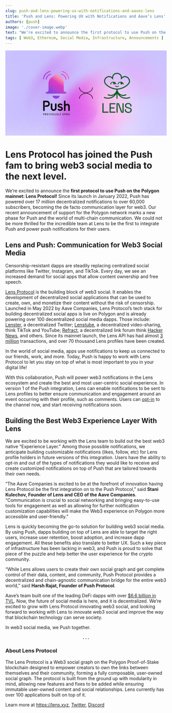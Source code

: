 ```yaml
---
slug: push-and-lens-powering-ux-with-notifications-and-aaves-lens
title: 'Push and Lens: Powering UX with Notifications and Aave’s Lens'
authors: [push]
image: './cover-image.webp'
text: "We’re excited to announce the first protocol to use Push on the Polygon mainnet: Lens Protocol! Since its launch in January 2022, Push has powered over 17 million decentralized notifications to over 60,000 subscribers, becoming the de facto communication layer for web3. "
tags: [ Web3, Ethereum, Social Media, Infrastructure, Announcements ]
---
```



![Cover image of Push and Lens: Powering UX with Notifications and Aave’s Lens](./cover-image.webp)
<!--truncate-->

<!--customheaderpoint-->
# Lens Protocol has joined the Push fam to bring web3 social media to the next level.<br/>

We’re excited to announce the <b>first protocol to use Push on the Polygon mainnet: Lens Protocol!</b> Since its launch in January 2022, Push has powered over 17 million decentralized notifications to over 60,000 subscribers, becoming the de facto communication layer for web3. Our recent announcement of support for the Polygon network marks a new phase for Push and the world of multi-chain communication. We could not be more thrilled for the incredible team at Lens to be the first to integrate Push and power push notifications for their users.


## Lens and Push: Communication for Web3 Social Media
Censorship-resistant dapps are steadily replacing centralized social platforms like Twitter, Instagram, and TikTok. Every day, we see an increased demand for social apps that allow content ownership and free speech.

[Lens Protocol](https://lens.xyz/) is the building block of web3 social. It enables the development of decentralized social applications that can be used to create, own, and monetize their content without the risk of censorship. Launched in May 2022 by Aave Companies, Lens Protocol’s tech stack for building decentralized social apps is live on Polygon and is already powering over 100 decentralized social media dapps. Those include: [Lenster](https://lenster.xyz/), a decentralized Twitter; [Lenstube](https://lenstube.xyz/), a decentralized video-sharing, think TikTok and YouTube; [Refract](https://refract.withlens.app/), a decentralized link forum think [Hacker News](https://news.ycombinator.com/), and others. Since its mainnet launch, the Lens API has had almost [3 million](https://twitter.com/lensprotocol/status/1565062620310372353?s=21) transactions, and over 70 thousand Lens profiles have been created.

In the world of social media, apps use notifications to keep us connected to our friends, work, and more. Today, Push is happy to work with Lens Protocol to let you stay on top of what is most important to you in your digital life!

With this collaboration, Push will power web3 notifications in the Lens ecosystem and create the best and most user-centric social experience. In version 1 of the Push integration, Lens can enable notifications to be sent to Lens profiles to better ensure communication and engagement around an event occurring with their profile, such as comments. Users can [opt-in](http://app.push.org/#/channels?channel=0xef6426D522CfE5B7Ae5dB05623aB0Ef78023dBe0) to the channel now, and start receiving notifications soon.

## Building the Best Web3 Experience Layer With Lens
We are excited to be working with the Lens team to build out the best web3 native “Experience Layer.” Among those possible notifications, we anticipate building customizable notifications (likes, follow, etc) for Lens profile holders in future versions of this integration. Users have the ability to opt-in and out of the types of notifications they would like to receive and create customized notifications on top of Push that are tailored towards their own needs.

“The Aave Companies is excited to be at the forefront of innovation having Lens Protocol be the first integration on to the Push Protocol,” said <b>Stani Kulechov, Founder of Lens and CEO of the Aave Companies</b>. “Communication is crucial to social networking and bringing easy-to-use tools for engagement as well as allowing for further notification customization capabilities will make the Web3 experience on Polygon more accessible and user-friendly.”

Lens is quickly becoming the go-to solution for building web3 social media. By using Push, dapps building on top of Lens are able to target the right users, increase user retention, boost adoption, and increase dapp engagement. All these benefits also translate to better UX. Such a key piece of infrastructure has been lacking in web3, and Push is proud to solve that piece of the puzzle and help better the user experience for the crypto community.

“While Lens allows users to create their own social graph and get complete control of their data, content, and community, Push Protocol provides a decentralized and chain-agnostic communication bridge for the entire web3 world,” said <b>Harsh Rajat, Founder of Push Protocol</b>.

Aave’s team built one of the leading DeFi dapps with over [$6.6 billion in TVL](https://defillama.com/protocol/aave). Now, the future of social media is here, and it is decentralized. We’re excited to grow with Lens Protocol innovating web3 social, and looking forward to working with Lens to innovate web3 social and improve the way that blockchain technology can serve society.

In web3 social media, we Push together.

<center><b>.  .  .</b></center>

### About Lens Protocol
The Lens Protocol is a Web3 social graph on the Polygon Proof-of-Stake blockchain designed to empower creators to own the links between themselves and their community, forming a fully composable, user-owned social graph. The protocol is built from the ground up with modularity in mind, allowing new features and fixes to be added while ensuring immutable user-owned content and social relationships. Lens currently has over 100 applications built on top of it.

Learn more at https://lens.xyz, [Twitter](https://twitter.com/LensProtocol), [Discord](https://discord.com/invite/lensprotocol)


